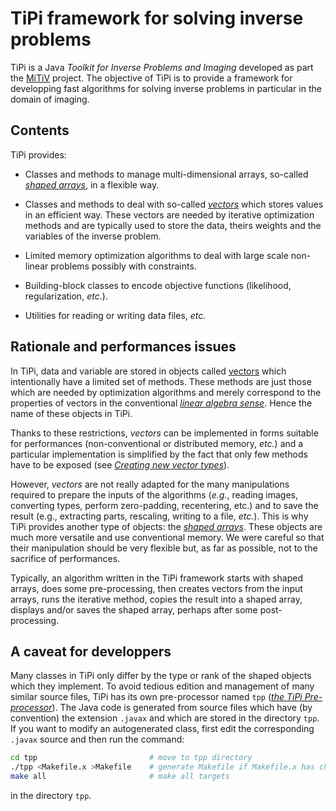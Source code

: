 # TiPi framework for solving inverse problems

TiPi is a Java *Toolkit for Inverse Problems and Imaging* developed as part the
[MiTiV](http://mitiv.univ-lyon1.fr/) project.  The objective of TiPi is to
provide a framework for developping fast algorithms for solving inverse
problems in particular in the domain of imaging.


## Contents

TiPi provides:

* Classes and methods to manage multi-dimensional arrays, so-called [*shaped
  arrays*](shaped-arrays.md), in a flexible way.

* Classes and methods to deal with so-called [*vectors*](vectors.md) which
  stores values in an efficient way.  These vectors are needed by iterative
  optimization methods and are typically used to store the data, theirs weights
  and the variables of the inverse problem.

* Limited memory optimization algorithms to deal with large scale non-linear
  problems possibly with constraints.

* Building-block classes to encode objective functions (likelihood,
  regularization, *etc.*).

* Utilities for reading or writing data files, *etc.*


## Rationale and performances issues

In TiPi, data and variable are stored in objects called [vectors](vectors.md)
which intentionally have a limited set of methods.  These methods are just
those which are needed by optimization algorithms and merely correspond to the
properties of vectors in the conventional
[*linear algebra sense*](http://en.wikipedia.org/wiki/Vector_space).  Hence the
name of these objects in TiPi.

Thanks to these restrictions, *vectors* can be implemented in forms suitable
for performances (non-conventional or distributed memory, *etc.*) and a
particular implementation is simplified by the fact that only few methods have
to be exposed (see [*Creating new vector types*](new-vector-types.md)).

However, *vectors* are not really adapted for the many manipulations required
to prepare the inputs of the algorithms (*e.g.*, reading images, converting
types, perform zero-padding, recentering, etc.) and to save the result (e.g.,
extracting parts, rescaling, writing to a file, *etc.*).  This is why TiPi
provides another type of objects: the [*shaped arrays*](shaped-arrays.md).
These objects are much more versatile and use conventional memory.  We were
careful so that their manipulation should be very flexible but, as far as
possible, not to the sacrifice of performances.

Typically, an algorithm written in the TiPi framework starts with shaped
arrays, does some pre-processing, then creates vectors from the input arrays,
runs the iterative method, copies the result into a shaped array, displays
and/or saves the shaped array, perhaps after some post-processing.


## A caveat for developpers

Many classes in TiPi only differ by the type or rank of the shaped objects
which they implement.  To avoid tedious edition and management of many similar
source files, TiPi has its own pre-processor named `tpp`
([*the TiPi Pre-processor*](tpp.md)).  The Java code is generated from source
files which have (by convention) the extension `.javax` and which are stored in
the directory `tpp`.  If you want to modify an autogenerated class,
first edit the corresponding `.javax` source and then run the command:

```sh
cd tpp                         # move to tpp directory
./tpp <Makefile.x >Makefile    # generate Makefile if Makefile.x has changed
make all                       # make all targets
```

in the directory `tpp`.
